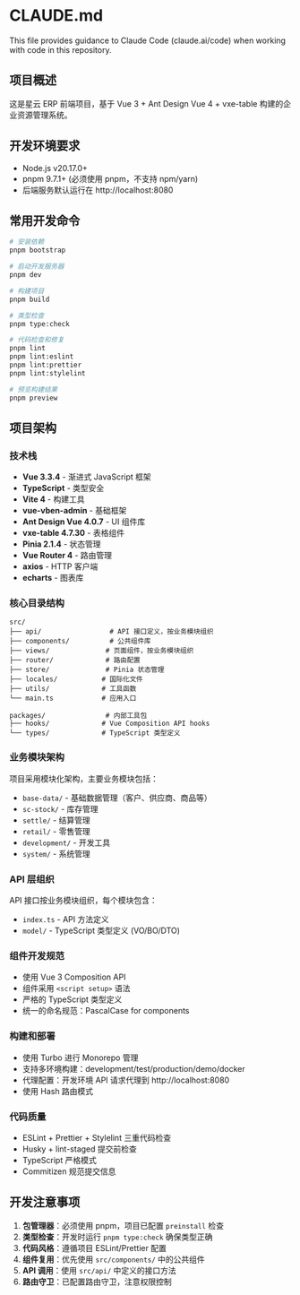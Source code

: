 # CLAUDE.md

This file provides guidance to Claude Code (claude.ai/code) when working with code in this repository.

## 项目概述

这是星云 ERP 前端项目，基于 Vue 3 + Ant Design Vue 4 + vxe-table 构建的企业资源管理系统。

## 开发环境要求

- Node.js v20.17.0+
- pnpm 9.7.1+ (必须使用 pnpm，不支持 npm/yarn)
- 后端服务默认运行在 http://localhost:8080

## 常用开发命令

```bash
# 安装依赖
pnpm bootstrap

# 启动开发服务器
pnpm dev

# 构建项目
pnpm build

# 类型检查
pnpm type:check

# 代码检查和修复
pnpm lint
pnpm lint:eslint
pnpm lint:prettier
pnpm lint:stylelint

# 预览构建结果
pnpm preview
```

## 项目架构

### 技术栈
- **Vue 3.3.4** - 渐进式 JavaScript 框架
- **TypeScript** - 类型安全
- **Vite 4** - 构建工具
- **vue-vben-admin** - 基础框架
- **Ant Design Vue 4.0.7** - UI 组件库
- **vxe-table 4.7.30** - 表格组件
- **Pinia 2.1.4** - 状态管理
- **Vue Router 4** - 路由管理
- **axios** - HTTP 客户端
- **echarts** - 图表库

### 核心目录结构
```
src/
├── api/                 # API 接口定义，按业务模块组织
├── components/          # 公共组件库
├── views/              # 页面组件，按业务模块组织
├── router/             # 路由配置
├── store/              # Pinia 状态管理
├── locales/           # 国际化文件
├── utils/             # 工具函数
└── main.ts            # 应用入口

packages/               # 内部工具包
├── hooks/             # Vue Composition API hooks
└── types/             # TypeScript 类型定义
```

### 业务模块架构
项目采用模块化架构，主要业务模块包括：
- `base-data/` - 基础数据管理（客户、供应商、商品等）
- `sc-stock/` - 库存管理
- `settle/` - 结算管理
- `retail/` - 零售管理
- `development/` - 开发工具
- `system/` - 系统管理

### API 层组织
API 接口按业务模块组织，每个模块包含：
- `index.ts` - API 方法定义
- `model/` - TypeScript 类型定义 (VO/BO/DTO)

### 组件开发规范
- 使用 Vue 3 Composition API
- 组件采用 `<script setup>` 语法
- 严格的 TypeScript 类型定义
- 统一的命名规范：PascalCase for components

### 构建和部署
- 使用 Turbo 进行 Monorepo 管理
- 支持多环境构建：development/test/production/demo/docker
- 代理配置：开发环境 API 请求代理到 http://localhost:8080
- 使用 Hash 路由模式

### 代码质量
- ESLint + Prettier + Stylelint 三重代码检查
- Husky + lint-staged 提交前检查
- TypeScript 严格模式
- Commitizen 规范提交信息

## 开发注意事项

1. **包管理器**：必须使用 pnpm，项目已配置 `preinstall` 检查
2. **类型检查**：开发时运行 `pnpm type:check` 确保类型正确
3. **代码风格**：遵循项目 ESLint/Prettier 配置
4. **组件复用**：优先使用 `src/components/` 中的公共组件
5. **API 调用**：使用 `src/api/` 中定义的接口方法
6. **路由守卫**：已配置路由守卫，注意权限控制